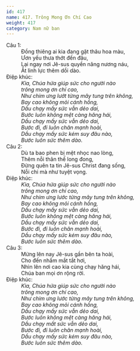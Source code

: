 ```yaml
---
id: 417
name: 417. Trông Mong Ơn Chí Cao
weight: 417
category: Nam nữ ban
---
```

<dl><dt>Câu 1:</dt><dd data-verse="1">Đồng thiêng ai kia đang gặt thâu hoa màu, <br/>Ươn yếu thưa thớt đến đâu, <br/>Lại ngay nơi Jê-sus quyền năng nương náu, <br/>Ắt linh lực thêm dồi dào. </dd><dt>Điệp khúc:</dt><dd data-chorus="1"><em>Kìa, Chúa hứa giúp sức cho người nào <br/>trông mong ơn chí cao, <br/>Như chim ưng lướt từng mây tung trên không, <br/>Bay cao không mỏi cánh hồng, <br/>Dầu chạy mấy sức vẫn dẻo dai, <br/>Bước luôn không mệt càng hăng hái, <br/>Dầu chạy mấy sức vẫn dẻo dai, <br/>Bước đi, đi luôn chân mạnh hoài, <br/>Dầu chạy mấy sức kém suy đâu nào, <br/>Bước luôn sức thêm dào. </em></dd><dt>Câu 2:</dt><dd data-verse="2">Dù ta bao phen bị mệt nhọc nao lòng, <br/>Thêm nỗi thân thế long đong, <br/>Đừng quên ta tin Jê-sus Christ đang sống, <br/>Nỗi chi mà như tuyệt vọng. </dd><dt>Điệp khúc:</dt><dd data-chorus="1"><em>Kìa, Chúa hứa giúp sức cho người nào <br/>trông mong ơn chí cao, <br/>Như chim ưng lước từng mây tung trên không, <br/>Bay cao không mỏi cánh hồng, <br/>Dầu chạy mấy sức vẫn dẻo dai, <br/>Bước luôn không mệt càng hăng hái, <br/>Dầu chạy mấy sức vẫn dẻo dai, <br/>Bước đi, đi luôn chân mạnh hoài, <br/>Dầu chạy mấy sức kém suy đâu nào, <br/>Bước luôn sức thêm dào. </em></dd><dt>Câu 3:</dt><dd data-verse="3">Mừng lên nay Jê-sus gần bên ta hoài, <br/>Cho đến nhắm mắt tắt hơi, <br/>Nhìn lên nơi cao kia cùng chạy hăng hái, <br/>Chúa ban mọi ơn rộng rời. </dd><dt>Điệp khúc:</dt><dd data-chorus="1"><em>Kìa, Chúa hứa giúp sức cho người nào <br/>trông mong ơn chí cao, <br/>Như chim ưng lước từng mây tung trên không, <br/>Bay cao không mỏi cánh hồng, <br/>Dầu chạy mấy sức vẫn dẻo dai, <br/>Bước luôn không mệt càng hăng hái, <br/>Dầu chạy mất sức vẫn dẻo dai, <br/>Bước đi, đi luôn chân mạnh hoài, <br/>Dầu chạy mấy sức kém suy đâu nào, <br/>Bước luôn sức thêm dào. </em></dd></dl>
